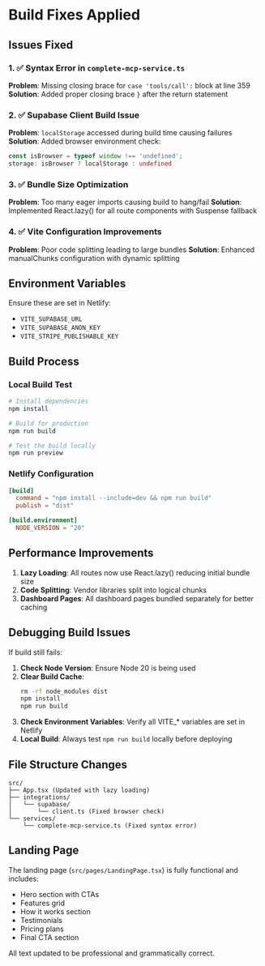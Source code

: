 # Build Fixes Applied

## Issues Fixed

### 1. ✅ Syntax Error in `complete-mcp-service.ts`
**Problem**: Missing closing brace for `case 'tools/call':` block at line 359
**Solution**: Added proper closing brace `}` after the return statement

### 2. ✅ Supabase Client Build Issue
**Problem**: `localStorage` accessed during build time causing failures
**Solution**: Added browser environment check:
```typescript
const isBrowser = typeof window !== 'undefined';
storage: isBrowser ? localStorage : undefined
```

### 3. ✅ Bundle Size Optimization
**Problem**: Too many eager imports causing build to hang/fail
**Solution**: Implemented React.lazy() for all route components with Suspense fallback

### 4. ✅ Vite Configuration Improvements
**Problem**: Poor code splitting leading to large bundles
**Solution**: Enhanced manualChunks configuration with dynamic splitting

## Environment Variables

Ensure these are set in Netlify:
- `VITE_SUPABASE_URL`
- `VITE_SUPABASE_ANON_KEY`
- `VITE_STRIPE_PUBLISHABLE_KEY`

## Build Process

### Local Build Test
```bash
# Install dependencies
npm install

# Build for production
npm run build

# Test the build locally
npm run preview
```

### Netlify Configuration
```toml
[build]
  command = "npm install --include=dev && npm run build"
  publish = "dist"

[build.environment]
  NODE_VERSION = "20"
```

## Performance Improvements

1. **Lazy Loading**: All routes now use React.lazy() reducing initial bundle size
2. **Code Splitting**: Vendor libraries split into logical chunks
3. **Dashboard Pages**: All dashboard pages bundled separately for better caching

## Debugging Build Issues

If build still fails:

1. **Check Node Version**: Ensure Node 20 is being used
2. **Clear Build Cache**: 
   ```bash
   rm -rf node_modules dist
   npm install
   npm run build
   ```
3. **Check Environment Variables**: Verify all VITE_* variables are set in Netlify
4. **Local Build**: Always test `npm run build` locally before deploying

## File Structure Changes

```
src/
├── App.tsx (Updated with lazy loading)
├── integrations/
│   └── supabase/
│       └── client.ts (Fixed browser check)
└── services/
    └── complete-mcp-service.ts (Fixed syntax error)
```

## Landing Page

The landing page (`src/pages/LandingPage.tsx`) is fully functional and includes:
- Hero section with CTAs
- Features grid
- How it works section
- Testimonials
- Pricing plans
- Final CTA section

All text updated to be professional and grammatically correct.

